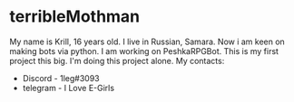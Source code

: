 # terribleMothman
My name is Krill, 16 years old. I live in Russian, Samara. Now i am keen on making bots via python.
I am working on PeshkaRPGBot. This is my first project this big. I'm doing this project alone.
My contacts:
- Discord - 1leg#3093
- telegram - I Love E-Girls

